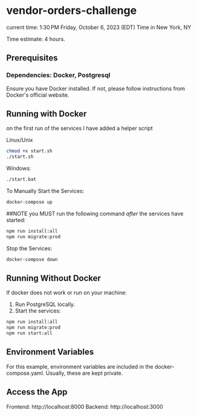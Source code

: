 # vendor-orders-challenge
current time: 1:30 PM Friday, October 6, 2023 (EDT) Time in New York, NY

Time estimate: 4 hours.

## Prerequisites
### Dependencies: Docker, Postgresql
Ensure you have Docker installed. If not, please follow instructions from Docker's official website.

## Running with Docker
on the first run of the services I have added a helper script

Linux/Unix
```bash
chmod +x start.sh
./start.sh
```

Windows:
```bat
./start.bat
```

To Manually Start the Services:
```bash
docker-compose up
```
##NOTE you MUST run the following command *after* the services have started:

```bash
npm run install:all
npm run migrate:prod
```

Stop the Services:

```bash
docker-compose down
```


## Running Without Docker
If docker does not work or run on your machine:
1. Run PostgreSQL locally.
2. Start the services:
```bash
npm run install:all
npm run migrate:prod
npm run start:all
```



## Environment Variables
For this example, environment variables are included in the docker-compose.yaml. Usually, these are kept private.


## Access the App
Frontend: http://localhost:8000
Backend: http://localhost:3000


